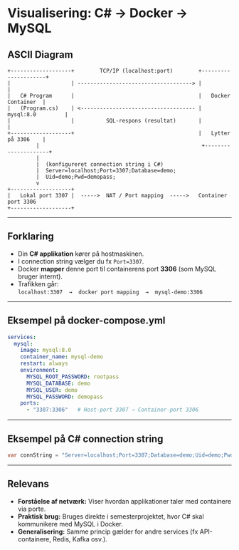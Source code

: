 # Visualisering: C# → Docker → MySQL

## ASCII Diagram

```
+-------------------+        TCP/IP (localhost:port)        +---------------------+
|                   | ------------------------------------> |                     |
|   C# Program      |                                       |   Docker Container  |
|   (Program.cs)    | <------------------------------------ |   mysql:8.0         |
|                   |          SQL-respons (resultat)       |                     |
+-------------------+                                       |   Lytter på 3306    |
         |                                                   +---------------------+
         |
         |  (konfigureret connection string i C#)
         |  Server=localhost;Port=3307;Database=demo;
         |  Uid=demo;Pwd=demopass;
         v
+-------------------+
|   Lokal port 3307 |  ----->  NAT / Port mapping  ----->   Container port 3306
+-------------------+
```

---

## Forklaring

- Din **C# applikation** kører på hostmaskinen.  
- I connection string vælger du fx `Port=3307`.  
- Docker **mapper** denne port til containerens port **3306** (som MySQL bruger internt).  
- Trafikken går:  
  `localhost:3307  →  docker port mapping  →  mysql-demo:3306`  

---

## Eksempel på docker-compose.yml

```yaml
services:
  mysql:
    image: mysql:8.0
    container_name: mysql-demo
    restart: always
    environment:
      MYSQL_ROOT_PASSWORD: rootpass
      MYSQL_DATABASE: demo
      MYSQL_USER: demo
      MYSQL_PASSWORD: demopass
    ports:
      - "3307:3306"   # Host-port 3307 → Container-port 3306
```

---

## Eksempel på C# connection string

```csharp
var connString = "Server=localhost;Port=3307;Database=demo;Uid=demo;Pwd=demopass;";
```

---

## Relevans

- **Forståelse af netværk:** Viser hvordan applikationer taler med containere via porte.  
- **Praktisk brug:** Bruges direkte i semesterprojektet, hvor C# skal kommunikere med MySQL i Docker.  
- **Generalisering:** Samme princip gælder for andre services (fx API-containere, Redis, Kafka osv.).  
